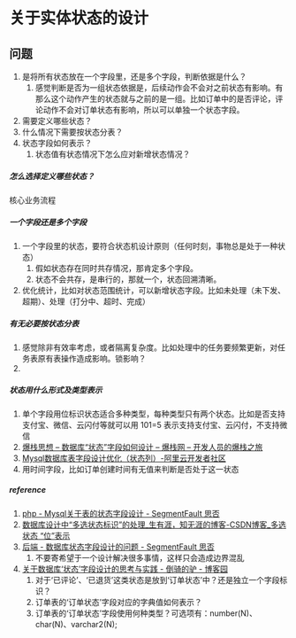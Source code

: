 # 关于实体状态的设计

## 问题
1. 是将所有状态放在一个字段里，还是多个字段，判断依据是什么？
	1. 感觉判断是否为一组状态依据是，后续动作会不会对之前状态有影响。有那么这个动作产生的状态就与之前的是一组。比如订单中的是否评论，评论动作不会对订单状态有影响，所以可以单独一个状态字段。
2. 需要定义哪些状态？
3. 什么情况下需要按状态分表？
4. 状态字段如何表示？
	1. 状态值有状态情况下怎么应对新增状态情况？


##### 怎么选择定义哪些状态？
核心业务流程

##### 一个字段还是多个字段
1. 一个字段里的状态，要符合状态机设计原则（任何时刻，事物总是处于一种状态）
	1. 假如状态存在同时共存情况，那肯定多个字段。
	2. 状态不会共存，是串行的，那就一个，状态回溯清晰。
2. 优化统计，比如对状态范围统计，可以新增状态字段。比如未处理（未下发、超期）、处理（打分中、超时、完成）

##### 有无必要按状态分表
1. 感觉除非有效率考虑，或者隔离复杂度。比如处理中的任务要频繁更新，对任务表原有表操作造成影响。锁影响？
2. 

##### 状态用什么形式及类型表示
1. 单个字段用位标识状态适合多种类型，每种类型只有两个状态。比如是否支持支付宝、微信、云闪付等就可以用 101=5 表示支持支付宝、云闪付，不支持微信
2. [爆栈思想 – 数据库“状态”字段如何设计 – 爆栈网 – 开发人员的爆栈之旅](https://kayow.com/2018/07/how_do_design_a_status_column/)
3. [Mysql数据库表字段设计优化（状态列）-阿里云开发者社区](https://developer.aliyun.com/article/1094043)
4. 用时间字段，比如订单创建时间有无值来判断是否处于这一状态

##### reference
1.  [php - Mysql关于表的状态字段设计 - SegmentFault 思否](https://segmentfault.com/q/1010000040920065)
2.  [数据库设计中“多选状态标识”的处理_生有涯，知无涯的博客-CSDN博客_多选状态 “位”表示](https://blog.csdn.net/qq_38923792/article/details/100299368)
3.  [后端 - 数据库状态字段设计的问题 - SegmentFault 思否](https://segmentfault.com/q/1010000041082532)
	1. 不要寄希望于一个设计解决很多事情，这样只会造成边界混乱
4.  [关于数据库‘状态’字段设计的思考与实践 - 倒骑的驴 - 博客园](https://www.cnblogs.com/daoqidelv/p/7384648.html)
	1. 对于‘已评论’、‘已退货’这类状态是放到‘订单状态’中？还是独立一个字段标识？
	2. 订单表的‘订单状态’字段对应的字典值如何表示？
	3. 订单表的‘订单状态’字段使用何种类型？可选项有：number(N)、char(N)、varchar2(N);
